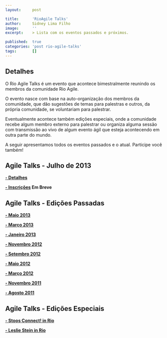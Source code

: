 ```yaml
---
layout:     post

title:      'RioAgile Talks'
author:     Sidney Lima Filho
image:      ''
excerpt:    > Lista com os eventos passados e próximos.

published:  true
categories: 'post rio-agile-talks'
tags:       []
---
```


## Detalhes

O Rio Agile Talks é um evento que acontece bimestralmente reunindo os membros da comunidade Rio Agile. 

O evento nasce com base na auto-organização dos membros da comunidade, que dão sugestões de temas para palestras e outros, da própria comunidade, se voluntariam para palestrar.

Eventualmente acontece também edições especiais, onde a comunidade recebe algum membro externo para palestrar ou organiza alguma sessão com transmissão ao vivo de algum evento ágil que esteja acontecendo em outra parte do mundo.

A seguir apresentamos todos os eventos passados e o atual. Participe você também!

## Agile Talks - Julho de 2013

**<a href="agiletalks_2013_07.html"> - Detalhes</a>**

**<a href=""> - Inscrições</a> Em Breve**

## Agile Talks - Edições Passadas

**<a href="agiletalks_2013_05.html"> - Maio 2013</a>**

**<a href="agiletalks_2013_03.html"> - Março 2013</a>**

**<a href="agiletalks_2013_01.html"> - Janeiro 2013</a>**

**<a href="agiletalks_2012_11.html"> - Novembro 2012</a>**

**<a href="agiletalks_2012_09.html"> - Setembro 2012</a>**

**<a href="agiletalks_2012_05.html"> - Maio 2012</a>**

**<a href="agiletalks_2012_03.html"> - Março 2012</a>**

**<a href="agiletalks_2011_11.html"> - Novembro 2011</a>**

**<a href="agiletalks_2011_08.html"> - Agosto 2011</a>**

## Agile Talks - Edições Especiais

**<a href="agiletalks_2012_10_esp.html"> - Stoos Connect! in Rio</a>**

**<a href="agiletalks_2013_01_esp.html"> - Leslie Stein in Rio</a>**


